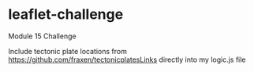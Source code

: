 # leaflet-challenge
Module 15 Challenge

Include tectonic plate locations from https://github.com/fraxen/tectonicplatesLinks directly into my logic.js file
